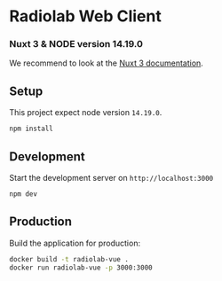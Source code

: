 # Radiolab Web Client
### Nuxt 3 & NODE version 14.19.0 

We recommend to look at the [Nuxt 3 documentation](https://v3.nuxtjs.org).

## Setup

This project expect node version `14.19.0`.

```bash
npm install
```

## Development

Start the development server on `http://localhost:3000`

```bash
npm dev
```

## Production

Build the application for production:

```bash
docker build -t radiolab-vue .
docker run radiolab-vue -p 3000:3000
```
